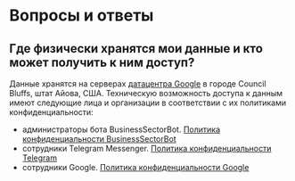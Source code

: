 # Вопросы и ответы

## Где физически хранятся мои данные и кто может получить к ним доступ?

Данные хранятся на серверах [датацентра Google](https://www.google.com/about/datacenters/inside/locations/council-bluffs/) в городе Council Bluffs, штат Айова, США.
Техническую возможность доступа к данным имеют следующие лица и организации в соответствии с их политиками конфиденциальности:

- администраторы бота BusinessSectorBot. [Политика конфиденциальности BusinessSectorBot](privacy_policy.md)
- сотрудники Telegram Messenger. [Политика конфиденциальности Telegram](https://telegram.org/privacy)
- сотрудники Google. [Политика конфиденциальности Google](https://www.google.ru/intl/ru/policies/privacy/?fg=1)
